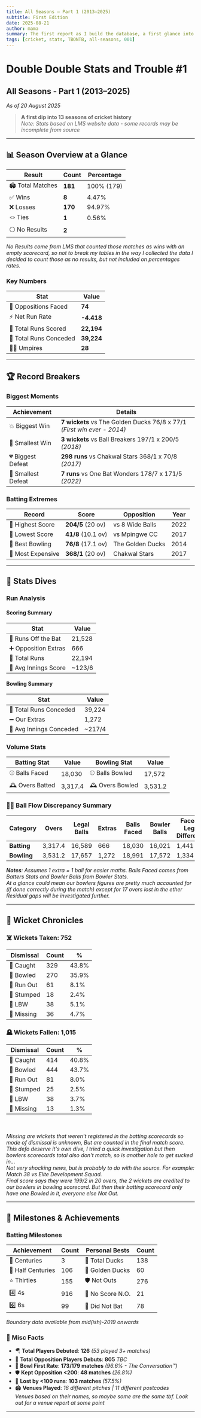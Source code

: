 ```yaml
---
title: All Seasons – Part 1 (2013–2025)
subtitle: First Edition
date: 2025-08-21
author: mama
summary: The first report as I build the database, a first glance into our team's history from 2013-2025. This report provides a broad overview of our match results, run scoring, and wickets breakdown...
tags: [cricket, stats, TBONTB, all-seasons, 001]
---
```


# Double Double Stats and Trouble #1
## All Seasons - Part 1 (2013–2025)
*As of 20 August 2025*

> **A first dip into 13 seasons of cricket history**  
> *Note: Stats based on LMS website data - some records may be incomplete from source*

---

## 📊 Season Overview at a Glance


| Result         | Count      | Percentage   |
|----------------|------------|-------------|
| 🏟️ Total Matches | **181**   |  100% (179) |
| ✅ Wins        | **8**       | 4.47%       |
| ❌ Losses      | **170**     | 94.97%      |
| 🪢 Ties        | **1**       | 0.56%       |
| ⚪ No Results  | **2**       |             |

*No Results come from LMS that counted those matches as wins with an empty scorecard, so not to break my tables in the way I collected the data I decided to count those as no results, but not included on percentages rates.*

### Key Numbers

| Stat                  | Value     |
|-----------------------|-----------|
| 🎯 Oppositions Faced  | **74**    |
| ⚡ Net Run Rate       | **-4.418**|
| 🏏 Total Runs Scored  | **22,194**|
| 🎳 Total Runs Conceded| **39,224**|
| 👨‍⚖️ Umpires          | **28**    |




---

## 🏆 Record Breakers

### Biggest Moments

| Achievement         | Details                                                                 |
|---------------------|------------------------------------------------------------------------|
| 💥 Biggest Win      | **7 wickets** vs The Golden Ducks 76/8 x 77/1 *(First win ever - 2014)* |
| 🤏 Smallest Win     | **3 wickets** vs Ball Breakers 197/1 x 200/5 *(2018)*                   |
| 💔 Biggest Defeat   | **298 runs** vs Chakwal Stars 368/1 x 70/8 *(2017)*                     |
| 🤏 Smallest Defeat  | **7 runs** vs One Bat Wonders 178/7 x 171/5 *(2022)*                    |

### Batting Extremes

| Record           | Score         | Opposition         | Year  |
|------------------|--------------|--------------------|-------|
| 🎢 Highest Score | **204/5** (20 ov) | vs 8 Wide Balls | 2022  |
| 🐣 Lowest Score  | **41/8** (10.1 ov) | vs Mpingwe CC  | 2017  |
| 🎱 Best Bowling  | **76/8** (17.1 ov) | The Golden Ducks | 2014 |
| 💸 Most Expensive| **368/1** (20 ov) | Chakwal Stars   | 2017  |


---

## 🧮 Stats Dives

### **Run Analysis**

#### Scoring Summary

| Stat                  | Value    |
|-----------------------|----------|
| 🏃 Runs Off the Bat   | 21,528   |
| ➕ Opposition Extras  | 666      |
| 🎳 Total Runs         | 22,194   |
| 📍 Avg Innings Score  | ~123/6   |

#### Bowling Summary

| Stat                     | Value    |
|--------------------------|----------|
| 🎳 Total Runs Conceded   | 39,224   |
| ➖ Our Extras            | 1,272    |
| 📍 Avg Innings Conceded  | ~217/4   |

### Volume Stats

| Batting Stat         | Value    | Bowling Stat        | Value    |
|----------------------|----------|---------------------|----------|
| ⚾ Balls Faced        | 18,030   | ⚾ Balls Bowled      | 17,572   |
| 🕰️ Overs Batted      | 3,317.4  | 🕰️ Overs Bowled     | 3,531.2  |



### 😵‍💫 **Ball Flow Discrepancy Summary**

| **Category** | **Overs** | **Legal Balls** | **Extras** | **Balls Faced**| **Bowler Balls** | **Faced x Legal Difference** | **Residual Gap** | **Legal Balls Gap** | **Missing Overs Gap**|
|--------------|--------------|-------------|------------------|-------------|---------------|----------------|---------------|---------------------|---------------------|
| **Batting**      | 3,317.4      | 16,589      | 666              | 18,030      | 16,021        | 1,441          | 775           | 568                 | 113.3 |
| **Bowling**   | 3,531.2      | 17,657      | 1,272            | 18,991      | 17,572        | 1,334          | 62            | 85                  | 17 |

***Notes**: Assumes 1 extra = 1 ball for easier maths. Balls Faced comes from Batters Stats and Bowler Balls from Bowler Stats.* 
<br>*At a glance could mean our bowlers figures are pretty much accounted for (if done correctly during the match) except for 17 overs lost in the ether*
<br>*Residual gaps will be investigated further.*

---

## 🎳 Wicket Chronicles

### ☠️ **Wickets Taken: 752** 


| Dismissal | Count | % |
|-----------|-------|---|
| 🫴 Caught | 329 | 43.8% |
| 🥎 Bowled | 270 | 35.9% |
| 🏃 Run Out | 61 | 8.1% |
| 🧤 Stumped | 18 | 2.4% |
| 🦵 LBW | 38 | 5.1% |
| 🥸 Missing | 36 | 4.7% |



### 🪦 **Wickets Fallen: 1,015**


| Dismissal | Count | % |
|-----------|-------|---|
| 🫴 Caught | 414 | 40.8% |
| 🥎 Bowled | 444 | 43.7% |
| 🏃 Run Out | 81 | 8.0% |
| 🧤 Stumped | 25 | 2.5% |
| 🦵 LBW | 38 | 3.7% |
| 🥸 Missing | 13 | 1.3% |

<br><i>
<br>Missing are wickets that weren't registered in the batting scorecards so mode of dismissal is unknown, But are counted in the final match score. 
<br>This defo deserve it's own dive, I tried a quick investigation but then bowlers scorecards total also don't match, so is another hole to get sucked in...
<br>Not very shocking news, but is probably to do with the source. For example: Match 38 vs Elite Development Squad. 
<br>Final score says they were 199/2 in 20 overs, the 2 wickets are credited to our bowlers in bowling scorecard. But then their batting scorecard only have one Bowled in it, everyone else Not Out.</i>

---

## 🏅 Milestones & Achievements

### Batting Milestones

| Achievement        | Count | Personal Bests      | Count |
|--------------------|-------|---------------------|-------|
| 💯 Centuries       | 3     | 🦆 Total Ducks      | 138   |
| 🎉 Half Centuries  | 106   | 🥇 Golden Ducks     | 60    |
| ⭐ Thirties        | 155   | 🛡️ Not Outs         | 276   |
| 4️⃣ 4s             | 916   | 🚫 No Score N.O.    | 21    |
| 6️⃣ 6s             | 99    | 🏏 Did Not Bat      | 78    |


*Boundary data available from mid(ish)-2019 onwards*

### 🎲 **Misc Facts**
- 🪂 **Total Players Debuted**: **126** *(53 played 3+ matches)*
- 🤺 **Total Opposition Players Debuts**: **805** *TBC*
- 🤝 **Bowl First Rate**: **173/179 matches** *(96.6% - The Conversation™)*
- 🛡️ **Kept Opposition <200**: **48 matches** *(26.8%)*  
- 💪 **Lost by <100 runs**: **103 matches** *(57.5%)*
- 🏟️ **Venues Played**: *16 different pitches | 11 different postcodes* 
<br>*Venues based on their names, so maybe some are the same tbf. Look out for a venue report at some point*

---
